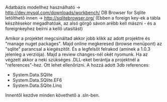 Adatbázis modellhez használható -> http://dev.mysql.com/downloads/workbench/
DB Browser for Sqlite letölthető innen -> http://sqlitebrowser.org/
	(Ebben a foreign key-ek a tábla készítésekor megadhatóak, az alsó görgő sávon arébb kell mászni - és a foreignkeyhez beírni a kellő utasítást)

Amikor a projektet megcsináltad akkor jobb klikk az adott projektre és "manage nuget packages". 
Majd online megkeresed (browse menüpont) az "sqlite" parancsal a kiegészítőt. És a legfelsőt felrakod (aminek a 1.0.3 jelenleg a verziója). 
Majd a review changes-nél okét nyomunk.
Ha az végzett akkor a neki szükséges .DLL-eket berántja a projektnél a "references"-hez. Ott lehet ellenőrizni. A hozzá adott 3db references:
  - System.Data.SQlite
  - System.Data.SQlite.EF6
  - System.Data.SQite.Linq

Innentől kezdve minden követhető a .sln-ben.

